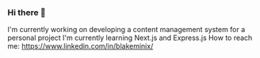 ### Hi there 👋
I'm currently working on developing a content management system for a personal project
I'm currently learning Next.js and Express.js
How to reach me: https://www.linkedin.com/in/blakeminix/

<!--
**blakeminix/blakeminix** is a ✨ _special_ ✨ repository because its `README.md` (this file) appears on your GitHub profile.

Here are some ideas to get you started:

- 🔭 I’m currently working on ...
- 🌱 I’m currently learning ...
- 👯 I’m looking to collaborate on ...
- 🤔 I’m looking for help with ...
- 💬 Ask me about ...
- 📫 How to reach me: ...
- 😄 Pronouns: ...
- ⚡ Fun fact: ...
-->
